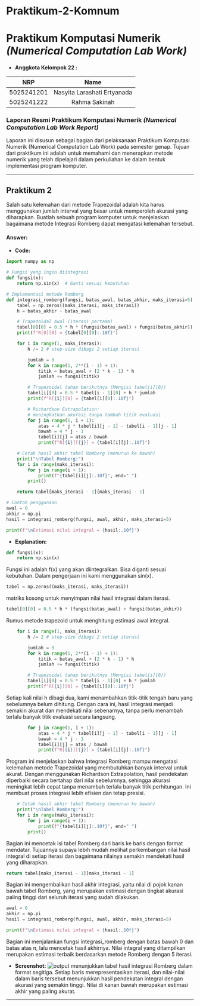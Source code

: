 # Praktikum-2-Komnum

# **Praktikum Komputasi Numerik _(Numerical Computation Lab Work)_**
- **Anggkota Kelompok 22 :**

|    NRP     |      Name      |
| :--------: | :------------: |
| 5025241201 | Nasyita Larashati Ertyanada |
| 5025241222 | Rahma Sakinah |

### Laporan Resmi Praktikum Komputasi Numerik _(Numerical Computation Lab Work Report)_

Laporan ini disusun sebagai bagian dari pelaksanaan Praktikum Komputasi Numerik (Numerical Computation Lab Work) pada semester genap. Tujuan dari praktikum ini adalah untuk memahami dan menerapkan metode numerik yang telah dipelajari dalam perkuliahan ke dalam bentuk implementasi program komputer.

----

## **Praktikum 2**

Salah satu kelemahan dari metode Trapezoidal adalah kita harus menggunakan jumlah interval yang besar untuk memperoleh akurasi yang diharapkan. Buatlah sebuah program komputer untuk menjelaskan bagaimana metode Integrasi Romberg dapat mengatasi kelemahan tersebut.

#### **Answer:**

- **Code:**

```python
import numpy as np

# Fungsi yang ingin diintegrasi
def fungsi(x):
    return np.sin(x)  # Ganti sesuai kebutuhan

# Implementasi metode Romberg
def integrasi_romberg(fungsi, batas_awal, batas_akhir, maks_iterasi=5):
    tabel = np.zeros((maks_iterasi, maks_iterasi))
    h = batas_akhir - batas_awal

    # Trapezoidal awal (iterasi pertama)
    tabel[0][0] = 0.5 * h * (fungsi(batas_awal) + fungsi(batas_akhir))
    print(f"R[0][0] = {tabel[0][0]:.10f}")

    for i in range(1, maks_iterasi):
        h /= 2 # step-size dibagi 2 setiap iterasi

        jumlah = 0
        for k in range(1, 2**(i - 1) + 1):
            titik = batas_awal + (2 * k - 1) * h
            jumlah += fungsi(titik)

        # Trapezoidal tahap berikutnya (Mengisi tabel[i][0])
        tabel[i][0] = 0.5 * tabel[i - 1][0] + h * jumlah
        print(f"R[{i}][0] = {tabel[i][0]:.10f}")

        # Richardson Extrapolation:
        # meningkatkan akurasi tanpa tambah titik evaluasi
        for j in range(1, i + 1):
            atas = 4 * j * tabel[i][j - 1] - tabel[i - 1][j - 1]
            bawah = 4 * j - 1
            tabel[i][j] = atas / bawah
            print(f"R[{i}][{j}] = {tabel[i][j]:.10f}")

    # Cetak hasil akhir tabel Romberg (menurun ke bawah)
    print("\nTabel Romberg:")
    for i in range(maks_iterasi):
        for j in range(i + 1):
            print(f"{tabel[i][j]:.10f}", end=" ")
        print()

    return tabel[maks_iterasi - 1][maks_iterasi - 1]

# Contoh penggunaan
awal = 0
akhir = np.pi
hasil = integrasi_romberg(fungsi, awal, akhir, maks_iterasi=5)

print(f"\nEstimasi nilai integral = {hasil:.10f}")
```

- **Explanation:**

```python
def fungsi(x):
    return np.sin(x)
```
Fungsi ini adalah f(x) yang akan diintegralkan. Bisa diganti sesuai kebutuhan. Dalam pengerjaan ini kami menggunakan sin(x).

```python
tabel = np.zeros((maks_iterasi, maks_iterasi))
```
matriks kosong untuk menyimpan nilai hasil integrasi dalam iterasi.

```python
tabel[0][0] = 0.5 * h * (fungsi(batas_awal) + fungsi(batas_akhir))
```
Rumus metode trapezoid untuk menghitung estimasi awal integral.

```python
    for i in range(1, maks_iterasi):
        h /= 2 # step-size dibagi 2 setiap iterasi

        jumlah = 0
        for k in range(1, 2**(i - 1) + 1):
            titik = batas_awal + (2 * k - 1) * h
            jumlah += fungsi(titik)

        # Trapezoidal tahap berikutnya (Mengisi tabel[i][0])
        tabel[i][0] = 0.5 * tabel[i - 1][0] + h * jumlah
        print(f"R[{i}][0] = {tabel[i][0]:.10f}")
```
Setiap kali nilai h dibagi dua, kami menambahkan titik-titik tengah baru yang sebelumnya belum dihitung. Dengan cara ini, hasil integrasi menjadi semakin akurat dan mendekati nilai sebenarnya, tanpa perlu menambah terlalu banyak titik evaluasi secara langsung.

```python
        for j in range(1, i + 1):
            atas = 4 * j * tabel[i][j - 1] - tabel[i - 1][j - 1]
            bawah = 4 * j - 1
            tabel[i][j] = atas / bawah
            print(f"R[{i}][{j}] = {tabel[i][j]:.10f}")
```
Program ini menjelaskan bahwa Integrasi Romberg mampu mengatasi kelemahan metode Trapezoidal yang membutuhkan banyak interval untuk akurat. Dengan menggunakan Richardson Extrapolation, hasil pendekatan diperbaiki secara bertahap dari nilai sebelumnya, sehingga akurasi meningkat lebih cepat tanpa menambah terlalu banyak titik perhitungan. Ini membuat proses integrasi lebih efisien dan tetap presisi.

```python
    # Cetak hasil akhir tabel Romberg (menurun ke bawah)
    print("\nTabel Romberg:")
    for i in range(maks_iterasi):
        for j in range(i + 1):
            print(f"{tabel[i][j]:.10f}", end=" ")
        print()
```
Bagian ini mencetak isi tabel Romberg dari baris ke baris dengan format mendatar. Tujuannya supaya lebih mudah melihat perkembangan nilai hasil integral di setiap iterasi dan bagaimana nilainya semakin mendekati hasil yang diharapkan.

```python
return tabel[maks_iterasi - 1][maks_iterasi - 1]
```
Bagian ini mengembalikan hasil akhir integrasi, yaitu nilai di pojok kanan bawah tabel Romberg, yang merupakan estimasi dengan tingkat akurasi paling tinggi dari seluruh iterasi yang sudah dilakukan.

```python
awal = 0
akhir = np.pi
hasil = integrasi_romberg(fungsi, awal, akhir, maks_iterasi=5)

print(f"\nEstimasi nilai integral = {hasil:.10f}")
```
Bagian ini menjalankan fungsi integrasi_romberg dengan batas bawah 0 dan batas atas π, lalu mencetak hasil akhirnya. Nilai integral yang ditampilkan merupakan estimasi terbaik berdasarkan metode Romberg dengan 5 iterasi.

- **Screenshot:**
![output](https://i.imgur.com/p7Nx7wO.png)
 menunjukkan tabel hasil integrasi Romberg dalam format segitiga. Setiap baris merepresentasikan iterasi, dan nilai-nilai dalam baris tersebut menunjukkan hasil pendekatan integral dengan akurasi yang semakin tinggi. Nilai di kanan bawah merupakan estimasi akhir yang paling akurat.

----
